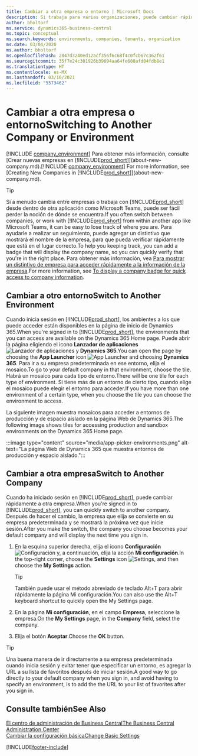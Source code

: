 ```yaml
---
title: Cambiar a otra empresa o entorno | Microsoft Docs
description: Si trabaja para varias organizaciones, puede cambiar rápidamente entre entornos y empresas.
author: bholtorf
ms.service: dynamics365-business-central
ms.topic: conceptual
ms.search.keywords: environments, companies, tenants, organization
ms.date: 03/04/2020
ms.author: bholtorf
ms.openlocfilehash: 2847d3240ed12acf356f6c68f4c0fcb67c362f61
ms.sourcegitcommit: 35f7e24c301926b39094aa64fe608afd04fdb8e1
ms.translationtype: HT
ms.contentlocale: es-MX
ms.lasthandoff: 03/10/2021
ms.locfileid: "5573462"
---
```

# <a name="switching-to-another-company-or-environment"></a><span data-ttu-id="3d12e-103">Cambiar a otra empresa o entorno</span><span class="sxs-lookup"><span data-stu-id="3d12e-103">Switching to Another Company or Environment</span></span>

<span data-ttu-id="3d12e-104">[!INCLUDE [company_environment](includes/company_environment.md)] Para obtener más información, consulte [Crear nuevas empresas en [!INCLUDE[prod_short](includes/prod_short.md)]](about-new-company.md).</span><span class="sxs-lookup"><span data-stu-id="3d12e-104">[!INCLUDE [company_environment](includes/company_environment.md)] For more information, see [Creating New Companies in [!INCLUDE[prod_short](includes/prod_short.md)]](about-new-company.md).</span></span>  

> [!TIP]
> <span data-ttu-id="3d12e-105">Si a menudo cambia entre empresas o trabaja con [!INCLUDE[prod_short](includes/prod_short.md)] desde dentro de otra aplicación como Microsoft Teams, puede ser fácil perder la noción de dónde se encuentra.</span><span class="sxs-lookup"><span data-stu-id="3d12e-105">If you often switch between companies, or work with [!INCLUDE[prod_short](includes/prod_short.md)] from within another app like Microsoft Teams, it can be easy to lose track of where you are.</span></span> <span data-ttu-id="3d12e-106">Para ayudarle a realizar un seguimiento, puede agregar un distintivo que mostrará el nombre de la empresa, para que pueda verificar rápidamente que está en el lugar correcto.</span><span class="sxs-lookup"><span data-stu-id="3d12e-106">To help you keeping track, you can add a badge that will display the company name, so you can quickly verify that you're in the right place.</span></span> <span data-ttu-id="3d12e-107">Para obtener más información, vea [Para mostrar un distintivo de empresa para acceder rápidamente a la información de la empresa](ui-change-basic-settings.md#badge).</span><span class="sxs-lookup"><span data-stu-id="3d12e-107">For more information, see [To display a company badge for quick access to company information](ui-change-basic-settings.md#badge).</span></span>

## <a name="switch-to-another-environment"></a><span data-ttu-id="3d12e-108">Cambiar a otro entorno</span><span class="sxs-lookup"><span data-stu-id="3d12e-108">Switch to Another Environment</span></span>

<span data-ttu-id="3d12e-109">Cuando inicia sesión en [!INCLUDE[prod_short](includes/prod_short.md)], los ambientes a los que puede acceder están disponibles en la página de inicio de Dynamics 365.</span><span class="sxs-lookup"><span data-stu-id="3d12e-109">When you're signed in to [!INCLUDE[prod_short](includes/prod_short.md)], the environments that you can access are available on the Dynamics 365 Home page.</span></span> <span data-ttu-id="3d12e-110">Puede abrir la página eligiendo el icono **Lanzador de aplicaciones** ![Lanzador de aplicaciones](media/app-launcher-icon.png "El lanzador de aplicaciones proporciona acceso a más funciones") y **Dynamics 365**.</span><span class="sxs-lookup"><span data-stu-id="3d12e-110">You can open the page by choosing the **App Launcher** icon ![App Launcher](media/app-launcher-icon.png "The App Launcher provides access to more features") and choosing **Dynamics 365**.</span></span> <span data-ttu-id="3d12e-111">Para ir a su empresa predeterminada en ese entorno, elija el mosaico.</span><span class="sxs-lookup"><span data-stu-id="3d12e-111">To go to your default company in that environment, choose the tile.</span></span> <span data-ttu-id="3d12e-112">Habrá un mosaico para cada tipo de entorno.</span><span class="sxs-lookup"><span data-stu-id="3d12e-112">There will be one tile for each type of environment.</span></span> <span data-ttu-id="3d12e-113">Si tiene más de un entorno de cierto tipo, cuando elige el mosaico puede elegir el entorno para acceder.</span><span class="sxs-lookup"><span data-stu-id="3d12e-113">If you have more than one environment of a certain type, when you choose the tile you can choose the environment to access.</span></span>

<span data-ttu-id="3d12e-114">La siguiente imagen muestra mosaicos para acceder a entornos de producción y de espacio aislado en la página Web de Dynamics 365.</span><span class="sxs-lookup"><span data-stu-id="3d12e-114">The following image shows tiles for accessing production and sandbox environments on the Dynamics 365 Home page.</span></span>

:::image type="content" source="media/app-picker-environments.png" alt-text="La página Web de Dynamics 365 que muestra entornos de producción y espacio aislado.":::

## <a name="switch-to-another-company"></a><span data-ttu-id="3d12e-116">Cambiar a otra empresa</span><span class="sxs-lookup"><span data-stu-id="3d12e-116">Switch to Another Company</span></span>

<span data-ttu-id="3d12e-117">Cuando ha iniciado sesión en [!INCLUDE[prod_short](includes/prod_short.md)], puede cambiar rápidamente a otra empresa.</span><span class="sxs-lookup"><span data-stu-id="3d12e-117">When you're signed in to [!INCLUDE[prod_short](includes/prod_short.md)], you can quickly switch to another company.</span></span> <span data-ttu-id="3d12e-118">Después de hacer el cambio, la empresa que elija se convierte en su empresa predeterminada y se mostrará la próxima vez que inicie sesión.</span><span class="sxs-lookup"><span data-stu-id="3d12e-118">After you make the switch, the company you choose becomes your default company and will display the next time you sign in.</span></span>

1. <span data-ttu-id="3d12e-119">En la esquina superior derecha, elija el icono **Configuración** ![Configuración](media/ui-experience/settings_icon_small.png "Icono de configuración para el Área de tareas") y, a continuación, elija la acción **Mi configuración**.</span><span class="sxs-lookup"><span data-stu-id="3d12e-119">In the top-right corner, choose the **Settings** icon ![Settings](media/ui-experience/settings_icon_small.png "Settings icon for role center"), and then choose the **My Settings** action.</span></span>

    > [!TIP]
    > <span data-ttu-id="3d12e-120">También puede usar el método abreviado de teclado Alt+T para abrir rápidamente la página Mi configuración.</span><span class="sxs-lookup"><span data-stu-id="3d12e-120">You can also use the Alt+T keyboard shortcut to quickly open the My Settings page.</span></span>

2. <span data-ttu-id="3d12e-121">En la página **Mi configuración**, en el campo **Empresa**, seleccione la empresa.</span><span class="sxs-lookup"><span data-stu-id="3d12e-121">On the **My Settings** page, in the **Company** field, select the company.</span></span>  
3. <span data-ttu-id="3d12e-122">Elija el botón **Aceptar**.</span><span class="sxs-lookup"><span data-stu-id="3d12e-122">Choose the **OK** button.</span></span>

> [!TIP]
> <span data-ttu-id="3d12e-123">Una buena manera de ir directamente a su empresa predeterminada cuando inicia sesión y evitar tener que especificar un entorno, es agregar la URL a su lista de favoritos después de iniciar sesión.</span><span class="sxs-lookup"><span data-stu-id="3d12e-123">A good way to go directly to your default company when you sign in, and avoid having to specify an environment, is to add the the URL to your list of favorites after you sign in.</span></span>

## <a name="see-also"></a><span data-ttu-id="3d12e-124">Consulte también</span><span class="sxs-lookup"><span data-stu-id="3d12e-124">See Also</span></span>

[<span data-ttu-id="3d12e-125">El centro de administración de Business Central</span><span class="sxs-lookup"><span data-stu-id="3d12e-125">The Business Central Administration Center</span></span>](/dynamics365/business-central/dev-itpro/administration/tenant-admin-center)  
[<span data-ttu-id="3d12e-126">Cambiar la configuración básica</span><span class="sxs-lookup"><span data-stu-id="3d12e-126">Change Basic Settings</span></span>](ui-change-basic-settings.md)  


[!INCLUDE[footer-include](includes/footer-banner.md)]